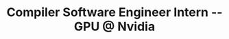 ---
layout: page
title: Compiler Software Engineer Intern -- GPU @ Nvidia
description: |
 Nvidia Corporation, May 2020 -- Aug. 2020
 Manager and Mentors:: Jerry Zheng, Howard Chen, James Player
 · Worked on a prototypical LLVM backend compiler.
 · Designed and developed an extensible vectorization pass.
 · Designed and developed a Machine IR peephole optimizations driver.
importance: 2
category: intern
---